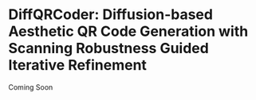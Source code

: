 # DiffQRCoder: Diffusion-based Aesthetic QR Code Generation with Scanning Robustness Guided Iterative Refinement

Coming Soon
